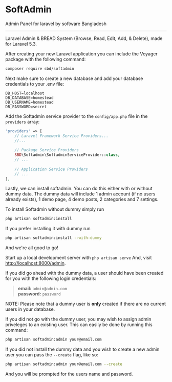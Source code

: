 # SoftAdmin
Admin Panel for laravel by software Bangladesh

<hr>

Laravel Admin & BREAD System (Browse, Read, Edit, Add, & Delete), made for Laravel 5.3.

After creating your new Laravel application you can include the Voyager package with the following command: 

```bash
composer require sbd/softadmin
```

Next make sure to create a new database and add your database credentials to your .env file:

```
DB_HOST=localhost
DB_DATABASE=homestead
DB_USERNAME=homestead
DB_PASSWORD=secret
```

Add the Softadmin service provider to the `config/app.php` file in the `providers` array:

```php
'providers' => [
    // Laravel Framework Service Providers...
    //...
    
    // Package Service Providers
    SBD\Softadmin\SoftadminServiceProvider::class,
    // ...
    
    // Application Service Providers
    // ...
],
```

Lastly, we can install softadmin. You can do this either with or without dummy data.
The dummy data will include 1 admin account (if no users already exists), 1 demo page, 4 demo posts, 2 categories and 7 settings.

To install Softadmin without dummy simply run

```bash
php artisan softadmin:install
```

If you prefer installing it with dummy run

```bash
php artisan softadmin:install --with-dummy
```

And we're all good to go! 

Start up a local development server with `php artisan serve` And, visit [http://localhost:8000/admin](http://localhost:8000/admin).

If you did go ahead with the dummy data, a user should have been created for you with the following login credentials:

>**email:** `admin@admin.com`   
>**password:** `password`

NOTE: Please note that a dummy user is **only** created if there are no current users in your database.

If you did not go with the dummy user, you may wish to assign admin priveleges to an existing user.
This can easily be done by running this command:

```bash
php artisan softadmin:admin your@email.com
```

If you did not install the dummy data and you wish to create a new admin user you can pass the `--create` flag, like so:

```bash
php artisan softadmin:admin your@email.com --create
```

And you will be prompted for the users name and password.
